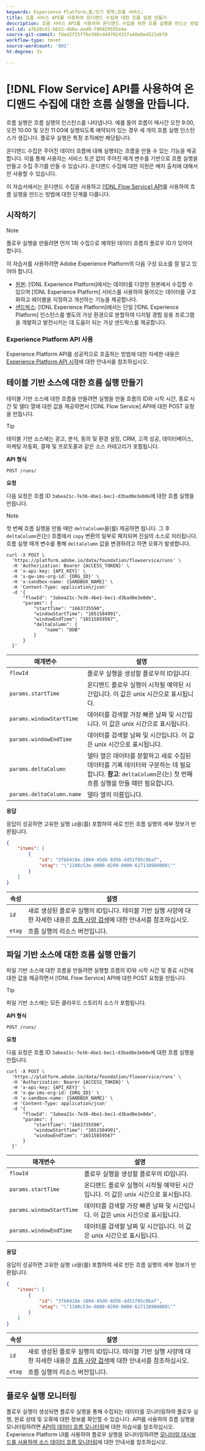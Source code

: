 ```yaml
---
keywords: Experience Platform;홈;인기 항목;흐름 서비스;
title: 흐름 서비스 API를 사용하여 온디맨드 수집에 대한 흐름 실행 만들기
description: 흐름 서비스 API를 사용하여 온디맨드 수집을 위한 흐름 실행을 만드는 방법을 알아봅니다
exl-id: a7b20cd1-bb52-4b0a-aad0-796929555e4a
source-git-commit: fded2f25f76e396cd49702431fa40e8e4521ebf8
workflow-type: tm+mt
source-wordcount: '801'
ht-degree: 1%

---
```


# [!DNL Flow Service] API를 사용하여 온디맨드 수집에 대한 흐름 실행을 만듭니다.

흐름 실행은 흐름 실행의 인스턴스를 나타냅니다. 예를 들어 흐름이 매시간 오전 9:00, 오전 10:00 및 오전 11:00에 실행되도록 예약되어 있는 경우 세 개의 흐름 실행 인스턴스가 생깁니다. 플로우 실행은 특정 조직에만 해당됩니다.

온디맨드 수집은 주어진 데이터 흐름에 대해 실행되는 흐름을 만들 수 있는 기능을 제공합니다. 이를 통해 사용자는 서비스 토큰 없이 주어진 매개 변수를 기반으로 흐름 실행을 만들고 수집 주기를 만들 수 있습니다. 온디맨드 수집에 대한 지원은 배치 출처에 대해서만 사용할 수 있습니다.

이 자습서에서는 온디맨드 수집을 사용하고 [[!DNL Flow Service] API](https://www.adobe.io/experience-platform-apis/references/flow-service/)를 사용하여 흐름 실행을 만드는 방법에 대한 단계를 다룹니다.

## 시작하기

>[!NOTE]
>
>플로우 실행을 만들려면 먼저 1회 수집으로 예약된 데이터 흐름의 플로우 ID가 있어야 합니다.

이 자습서를 사용하려면 Adobe Experience Platform의 다음 구성 요소를 잘 알고 있어야 합니다.

* [원본](../../home.md): [!DNL Experience Platform]에서는 데이터를 다양한 원본에서 수집할 수 있으며 [!DNL Experience Platform] 서비스를 사용하여 들어오는 데이터를 구조화하고 레이블을 지정하고 개선하는 기능을 제공합니다.
* [샌드박스](../../../sandboxes/home.md): [!DNL Experience Platform]에서는 단일 [!DNL Experience Platform] 인스턴스를 별도의 가상 환경으로 분할하여 디지털 경험 응용 프로그램을 개발하고 발전시키는 데 도움이 되는 가상 샌드박스를 제공합니다.

### Experience Platform API 사용

Experience Platform API를 성공적으로 호출하는 방법에 대한 자세한 내용은 [Experience Platform API 시작](../../../landing/api-guide.md)에 대한 안내서를 참조하십시오.

## 테이블 기반 소스에 대한 흐름 실행 만들기

테이블 기반 소스에 대한 흐름을 만들려면 실행을 만들 흐름의 ID와 시작 시간, 종료 시간 및 델타 열에 대한 값을 제공하면서 [!DNL Flow Service] API에 대한 POST 요청을 만듭니다.

>[!TIP]
>
>테이블 기반 소스에는 광고, 분석, 동의 및 환경 설정, CRM, 고객 성공, 데이터베이스, 마케팅 자동화, 결제 및 프로토콜과 같은 소스 카테고리가 포함됩니다.

**API 형식**

```http
POST /runs/
```

**요청**

다음 요청은 흐름 ID `3abea21c-7e36-4be1-bec1-d3bad0e3e0de`에 대한 흐름 실행을 만듭니다.

>[!NOTE]
>
>첫 번째 흐름 실행을 만들 때만 `deltaColumn`을(를) 제공하면 됩니다. 그 후 `deltaColumn`은(는) 흐름에서 `copy` 변환의 일부로 패치되며 진실의 소스로 처리됩니다. 흐름 실행 매개 변수를 통해 `deltaColumn` 값을 변경하려고 하면 오류가 발생합니다.

```shell
curl -X POST \
  'https://platform.adobe.io/data/foundation/flowservice/runs' \
  -H 'Authorization: Bearer {ACCESS_TOKEN}' \
  -H 'x-api-key: {API_KEY}' \
  -H 'x-gw-ims-org-id: {ORG_ID}' \
  -H 'x-sandbox-name: {SANDBOX_NAME}' \
  -H 'Content-Type: application/json'
  -d '{
      "flowId": "3abea21c-7e36-4be1-bec1-d3bad0e3e0de",
      "params": {
          "startTime": "1663735590",
          "windowStartTime": "1651584991",
          "windowEndTime": "16515859567",
          "deltaColumn": {
              "name": "DOB"
          }
      }
  }'
```

| 매개변수 | 설명 |
| --- | --- |
| `flowId` | 플로우 실행을 생성할 플로우의 ID입니다. |
| `params.startTime` | 온디맨드 플로우 실행이 시작될 예약된 시간입니다. 이 값은 unix 시간으로 표시됩니다. |
| `params.windowStartTime` | 데이터를 검색할 가장 빠른 날짜 및 시간입니다. 이 값은 unix 시간으로 표시됩니다. |
| `params.windowEndTime` | 데이터를 검색할 날짜 및 시간입니다. 이 값은 unix 시간으로 표시됩니다. |
| `params.deltaColumn` | 델타 열은 데이터를 분할하고 새로 수집된 데이터를 기록 데이터와 구분하는 데 필요합니다. **참고**: `deltaColumn`은(는) 첫 번째 흐름 실행을 만들 때만 필요합니다. |
| `params.deltaColumn.name` | 델타 열의 이름입니다. |

**응답**

응답이 성공하면 고유한 실행 `id`을(를) 포함하여 새로 만든 흐름 실행의 세부 정보가 반환됩니다.

```json
{
    "items": [
        {
            "id": "3fb0418e-1804-45d6-8d56-dd51f05c0baf",
            "etag": "\"1100c53e-0000-0200-0000-627138980000\""
        }
    ]
}
```

| 속성 | 설명 |
| --- | --- |
| `id` | 새로 생성된 플로우 실행의 ID입니다. 테이블 기반 실행 사양에 대한 자세한 내용은 [흐름 사양 검색](../api/collect/database-nosql.md#specs)에 대한 안내서를 참조하십시오. |
| `etag` | 흐름 실행의 리소스 버전입니다. |

<!-- 
| `createdAt` | The unix timestamp that designates when the flow run was created. |
| `updatedAt` | The unix timestamp that designates when the flow run was last updated. |
| `createdBy` | The organization ID of the user who created the flow run. |
| `updatedBy` | The organization ID of the user who last updated the flow run. |
| `createdClient` | The application client that created the flow run. |
| `updatedClient` | The application client that last updated the flow run. |
| `sandboxId` | The ID of the sandbox that contains the flow run. |
| `sandboxName` | The name of the sandbox that contains the flow run. |
| `imsOrgId` | The organization ID. |
| `flowId` | The ID of the flow in which the flow run is created against. |
| `params.windowStartTime` | An integer that defines the start time of the window during which data is to be pulled. The value is represented in unix time. |
| `params.windowEndTime` | An integer that defines the end time of the window during which data is to be pulled. The value is represented in unix time. |
| `params.deltaColumn` | The delta column is required to partition the data and separate newly ingested data from historic data. **Note**: The `deltaColumn` is only needed when creating your firs flow run. |
| `params.deltaColumn.name` | The name of the delta column. |
| `etag` | The resource version of the flow run. |
| `metrics` | This property displays a status summary for the flow run. | -->

## 파일 기반 소스에 대한 흐름 실행 만들기

파일 기반 소스에 대한 흐름을 만들려면 실행할 흐름의 ID와 시작 시간 및 종료 시간에 대한 값을 제공하면서 [!DNL Flow Service] API에 대한 POST 요청을 만듭니다.

>[!TIP]
>
>파일 기반 소스에는 모든 클라우드 스토리지 소스가 포함됩니다.

**API 형식**

```http
POST /runs/
```

**요청**

다음 요청은 흐름 ID `3abea21c-7e36-4be1-bec1-d3bad0e3e0de`에 대한 흐름 실행을 만듭니다.

```shell
curl -X POST \
  'https://platform.adobe.io/data/foundation/flowservice/runs' \
  -H 'Authorization: Bearer {ACCESS_TOKEN}' \
  -H 'x-api-key: {API_KEY}' \
  -H 'x-gw-ims-org-id: {ORG_ID}' \
  -H 'x-sandbox-name: {SANDBOX_NAME}' \
  -H 'Content-Type: application/json'
  -d '{
      "flowId": "3abea21c-7e36-4be1-bec1-d3bad0e3e0de",
      "params": {
          "startTime": "1663735590",
          "windowStartTime": "1651584991",
          "windowEndTime": "16515859567"
      }
  }'
```

| 매개변수 | 설명 |
| --- | --- |
| `flowId` | 플로우 실행을 생성할 플로우의 ID입니다. |
| `params.startTime` | 온디맨드 플로우 실행이 시작될 예약된 시간입니다. 이 값은 unix 시간으로 표시됩니다. |
| `params.windowStartTime` | 데이터를 검색할 가장 빠른 날짜 및 시간입니다. 이 값은 unix 시간으로 표시됩니다. |
| `params.windowEndTime` | 데이터를 검색할 날짜 및 시간입니다. 이 값은 unix 시간으로 표시됩니다. |

**응답**

응답이 성공하면 고유한 실행 `id`을(를) 포함하여 새로 만든 흐름 실행의 세부 정보가 반환됩니다.


```json
{
    "items": [
        {
            "id": "3fb0418e-1804-45d6-8d56-dd51f05c0baf",
            "etag": "\"1100c53e-0000-0200-0000-627138980000\""
        }
    ]
}
```

| 속성 | 설명 |
| --- | --- |
| `id` | 새로 생성된 플로우 실행의 ID입니다. 테이블 기반 실행 사양에 대한 자세한 내용은 [흐름 사양 검색](../api/collect/database-nosql.md#specs)에 대한 안내서를 참조하십시오. |
| `etag` | 흐름 실행의 리소스 버전입니다. |

## 플로우 실행 모니터링

플로우 실행이 생성되면 플로우 실행을 통해 수집되는 데이터를 모니터링하여 플로우 실행, 완료 상태 및 오류에 대한 정보를 확인할 수 있습니다. API를 사용하여 흐름 실행을 모니터링하려면 [API의 데이터 흐름 모니터링](./monitor.md)에 대한 자습서를 참조하십시오. Experience Platform UI를 사용하여 플로우 실행을 모니터링하려면 [모니터링 대시보드를 사용하여 소스 데이터 흐름 모니터링](../../../dataflows/ui/monitor-sources.md)에 대한 안내서를 참조하십시오.

